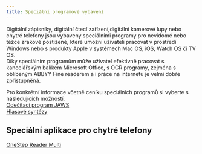 ```yaml
---
title: Speciální programové vybavení
---
```


Digitální zápisníky, digitální čtecí zařízení,digitální kamerové lupy nebo chytré telefony jsou vybaveny speciálními programy pro nevidomé nebo těžce zrakově postižené, které umožní uživateli pracovat v prostředí Windows nebo s produkty Apple v systémech Mac OS, iOS, Watch OS či TV OS.  
Díky speciálním programům může uživatel efektivně pracovat s kancelářským balíkem Microsoft Office, s OCR programy, zejména s oblíbeným ABBYY Fine readerem a i práce na internetu je velmi dobře zpřístupněná.  
  
Pro konkrétní informace včetně ceníku speciálních programů si vyberte s následujících možností.  
[Odečítací program JAWS](/clanky/odecitaci-program-jaws/)    
[Hlasové syntézy](/clanky/hlasove-syntezy/)  
  

## Speciální aplikace pro chytré telefony

  
[OneStep Reader Multi](/clanky/onestep-reader-multi/)
